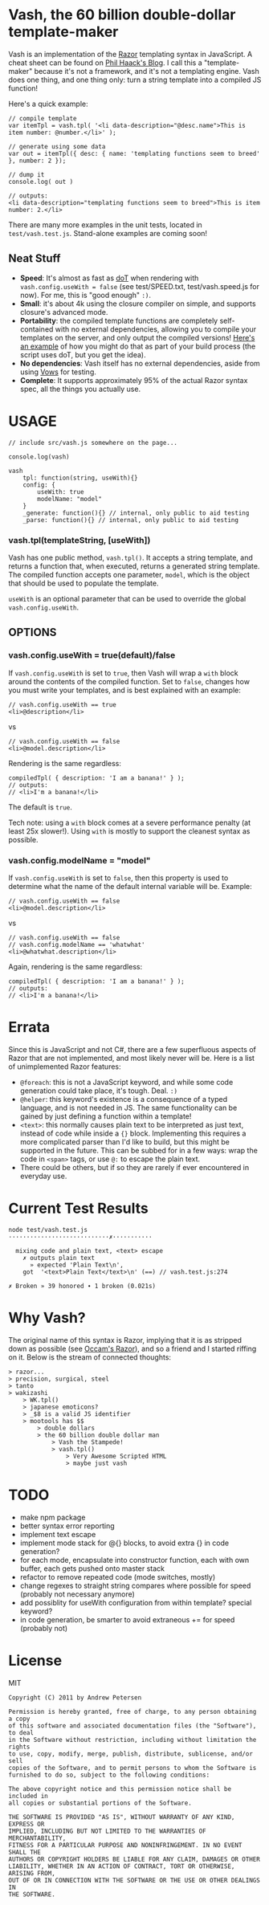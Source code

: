 # Vash, the 60 billion double-dollar template-maker

Vash is an implementation of the [Razor](http://www.asp.net/webmatrix/tutorials/2-introduction-to-asp-net-web-programming-using-the-razor-syntax) templating syntax in JavaScript. A cheat sheet can be found on [Phil Haack's Blog](http://haacked.com/archive/2011/01/06/razor-syntax-quick-reference.aspx). I call this a "template-maker" because it's not a framework, and it's not a templating engine. Vash does one thing, and one thing only: turn a string template into a compiled JS function!

Here's a quick example:

	// compile template
	var itemTpl = vash.tpl( '<li data-description="@desc.name">This is item number: @number.</li>' );
	
	// generate using some data 
	var out = itemTpl({ desc: { name: 'templating functions seem to breed' }, number: 2 });
	
	// dump it
	console.log( out )
	
	// outputs:
	<li data-description="templating functions seem to breed">This is item number: 2.</li>

There are many more examples in the unit tests, located in `test/vash.test.js`. Stand-alone examples are coming soon!

## Neat Stuff

* __Speed__: It's almost as fast as [doT](https://github.com/olado/doT) when rendering with `vash.config.useWith = false` (see test/SPEED.txt, test/vash.speed.js for now). For me, this is "good enough" `:)`.
* __Small__: it's about 4k using the closure compiler on simple, and supports closure's advanced mode.
* __Portability__: the compiled template functions are completely self-contained with no external dependencies, allowing you to compile your templates on the server, and only output the compiled versions! [Here's an example](https://gist.github.com/1022323) of how you might do that as part of your build process (the script uses doT, but you get the idea).
* __No dependencies__: Vash itself has no external dependencies, aside from using [Vows](http://vowsjs.org/) for testing.
* __Complete__: It supports approximately 95% of the actual Razor syntax spec, all the things you actually use.

# USAGE

	// include src/vash.js somewhere on the page...

	console.log(vash)
	
	vash
		tpl: function(string, useWith){}
		config: {
			useWith: true
			modelName: "model"
		}
		_generate: function(){} // internal, only public to aid testing
		_parse: function(){} // internal, only public to aid testing

### vash.tpl(templateString, [useWith])

Vash has one public method, `vash.tpl()`. It accepts a string template, and returns a function that, when executed, returns a generated string template. The compiled function accepts one parameter, `model`, which is the object that should be used to populate the template. 

`useWith` is an optional parameter that can be used to override the global `vash.config.useWith`.

## OPTIONS

### vash.config.useWith = true(default)/false

If `vash.config.useWith` is set to `true`, then Vash will wrap a `with` block around the contents of the compiled function. Set to `false`, changes how you must write your templates, and is best explained with an example:

	// vash.config.useWith == true
	<li>@description</li>

vs

	// vash.config.useWith == false
	<li>@model.description</li>

Rendering is the same regardless:

	compiledTpl( { description: 'I am a banana!' } );
	// outputs:
	// <li>I'm a banana!</li>

The default is `true`.

Tech note: using a `with` block comes at a severe performance penalty (at least 25x slower!). Using `with` is mostly to support the cleanest syntax as possible.

### vash.config.modelName = "model"

If `vash.config.useWith` is set to `false`, then this property is used to determine what the name of the default internal variable will be. Example:

	// vash.config.useWith == false
	<li>@model.description</li>

vs

	// vash.config.useWith == false
	// vash.config.modelName == 'whatwhat'
	<li>@whatwhat.description</li>

Again, rendering is the same regardless:

	compiledTpl( { description: 'I am a banana!' } );
	// outputs:
	// <li>I'm a banana!</li>

# Errata

Since this is JavaScript and not C#, there are a few superfluous aspects of Razor that are not implemented, and most likely never will be. Here is a list of unimplemented Razor features:

* `@foreach`: this is not a JavaScript keyword, and while some code generation could take place, it's tough. Deal. `:)`
* `@helper`: this keyword's existence is a consequence of a typed language, and is not needed in JS. The same functionality can be gained by just defining a function within a template!
* `<text>`: this normally causes plain text to be interpreted as just text, instead of code while inside a `{}` block. Implementing this requires a more complicated parser than I'd like to build, but this might be supported in the future. This can be subbed for in a few ways: wrap the code in `<span>` tags, or use `@:` to escape the plain text.
* There could be others, but if so they are rarely if ever encountered in everyday use.

# Current Test Results

	node test/vash.test.js 
	····························✗··········· 

	  mixing code and plain text, <text> escape
	    ✗ outputs plain text
	      » expected 'Plain Text\n',
		got	 '<text>Plain Text</text>\n' (==) // vash.test.js:274

	✗ Broken » 39 honored ∙ 1 broken (0.021s)

# Why Vash?

The original name of this syntax is Razor, implying that it is as stripped down as possible (see [Occam's Razor](http://en.wikipedia.org/wiki/Occam's_razor)), and so a friend and I started riffing on it. Below is the stream of connected thoughts:

 	> razor...
	> precision, surgical, steel
	> tanto
	> wakizashi
		> WK.tpl()
		> japanese emoticons?
		> _$8 is a valid JS identifier
		> mootools has $$ 
			> double dollars 
			> the 60 billion double dollar man 
				> Vash the Stampede! 
				> vash.tpl()
					> Very Awesome Scripted HTML
					> maybe just vash

# TODO

* make npm package
* better syntax error reporting
* implement <text> text escape
* implement mode stack for @{} blocks, to avoid extra {} in code generation?
* for each mode, encapsulate into constructor function, each with own buffer, each gets pushed onto master stack
* refactor to remove repeated code (mode switches, mostly)
* change regexes to straight string compares where possible for speed (probably not necessary anymore)
* add possiblity for useWith configuration from within template? special keyword?
* in code generation, be smarter to avoid extraneous += for speed (probably not)

# License

MIT

	Copyright (C) 2011 by Andrew Petersen

	Permission is hereby granted, free of charge, to any person obtaining a copy
	of this software and associated documentation files (the "Software"), to deal
	in the Software without restriction, including without limitation the rights
	to use, copy, modify, merge, publish, distribute, sublicense, and/or sell
	copies of the Software, and to permit persons to whom the Software is
	furnished to do so, subject to the following conditions:

	The above copyright notice and this permission notice shall be included in
	all copies or substantial portions of the Software.

	THE SOFTWARE IS PROVIDED "AS IS", WITHOUT WARRANTY OF ANY KIND, EXPRESS OR
	IMPLIED, INCLUDING BUT NOT LIMITED TO THE WARRANTIES OF MERCHANTABILITY,
	FITNESS FOR A PARTICULAR PURPOSE AND NONINFRINGEMENT. IN NO EVENT SHALL THE
	AUTHORS OR COPYRIGHT HOLDERS BE LIABLE FOR ANY CLAIM, DAMAGES OR OTHER
	LIABILITY, WHETHER IN AN ACTION OF CONTRACT, TORT OR OTHERWISE, ARISING FROM,
	OUT OF OR IN CONNECTION WITH THE SOFTWARE OR THE USE OR OTHER DEALINGS IN
	THE SOFTWARE.
